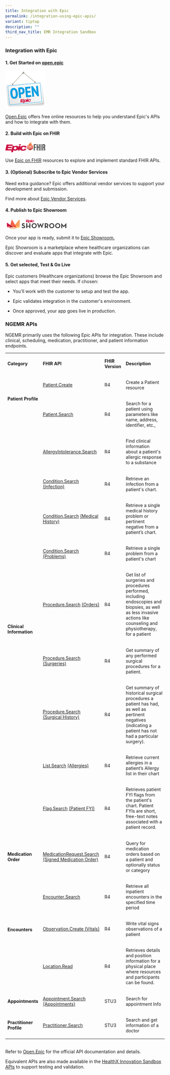```yaml
---
title: Integration with Epic
permalink: /integration-using-epic-apis/
variant: tiptap
description: ""
third_nav_title: EMR Integration Sandbox
---
```

<h3>Integration with Epic</h3>
<h4>1. Get Started on <a href="https://open.epic.com/" rel="noopener nofollow" target="_blank">open.epic</a></h4><a class="isomer-image-wrapper" href="https://open.epic.com/"><img style="width: 25%;" height="auto" width="100%" alt="" src="/images/open_epic.png"></a>
<p><a href="https://open.epic.com/" rel="noopener noreferrer nofollow" target="_blank">Open.Epic</a> offers
free online resources to help you understand Epic's APIs and how to integrate
with them.</p>
<h4>2. Build with Epic on FHIR</h4>
<div class="isomer-image-wrapper">
<img style="width: 25%;" height="auto" width="100%" alt="" src="/images/epic_on_fhir.png">
</div>
<p>Use <a href="https://fhir.epic.com/" rel="noopener noreferrer nofollow" target="_blank">Epic on FHIR</a> resources
to explore and implement standard FHIR APIs.</p>
<h4>3. (Optional) Subscribe to Epic Vendor Services</h4>
<p>Need extra guidance? Epic offers additional vendor services to support
your development and submission.</p>
<p>Find more about <a href="https://vendorservices.epic.com/" rel="noopener noreferrer nofollow" target="_blank">Epic Vendor Services</a>.</p>
<h4>4. Publish to Epic Showroom</h4>
<div class="isomer-image-wrapper">
<img style="width: 40%;" height="auto" width="100%" alt="" src="/images/epic_showroom.png">
</div>
<p>Once your app is ready, submit it to <a href="https://showroom.epic.com/" rel="noopener noreferrer nofollow" target="_blank">Epic Showroom.</a> 
</p>
<p>Epic Showroom is a marketplace where healthcare organizations can discover
and evaluate apps that integrate with Epic.</p>
<h4>5. Get selected, Test &amp; Go Live</h4>
<p>Epic customers (Healthcare organizations) browse the Epic Showroom and
select apps that meet their needs. If chosen:</p>
<ul data-tight="true" class="tight">
<li>
<p>You'll work with the customer to setup and test the app.</p>
</li>
<li>
<p>Epic validates integration in the customer's environment.</p>
</li>
<li>
<p>Once approved, your app goes live in production.</p>
</li>
</ul>
<h3>NGEMR APIs</h3>
<p>NGEMR primarily uses the following Epic APIs for integration. These include
clinical, scheduling, medication, practitioner, and patient information
endpoints.</p>
<table style="minWidth: 100px">
<colgroup>
<col>
<col>
<col>
<col>
</colgroup>
<tbody>
<tr>
<td rowspan="1" colspan="1">
<p><strong>Category</strong>​</p>
</td>
<td rowspan="1" colspan="1">
<p><strong>FHIR API</strong>​</p>
</td>
<td rowspan="1" colspan="1">
<p><strong>FHIR Version</strong>​</p>
</td>
<td rowspan="1" colspan="1">
<p><strong>Description</strong>​</p>
</td>
</tr>
<tr>
<td rowspan="2" colspan="1">
<p><strong>Patient Profile</strong>​</p>
<p>​</p>
</td>
<td rowspan="1" colspan="1">
<p><a href="https://fhir.epic.com/Sandbox?api=930" class="Hyperlink" rel="noreferrer" target="_blank"><u>Patient.Create</u></a>​</p>
</td>
<td rowspan="1" colspan="1">
<p>R4​</p>
</td>
<td rowspan="1" colspan="1">
<p>Create a Patient resource​</p>
</td>
</tr>
<tr>
<td rowspan="1" colspan="1">
<p><a href="https://fhir.epic.com/Sandbox?api=930" rel="noopener noreferrer nofollow" target="_blank"><u>Patient.Search</u></a>​</p>
</td>
<td rowspan="1" colspan="1">
<p>R4​</p>
</td>
<td rowspan="1" colspan="1">
<p>Search for a patient using parameters like name, address, identifier,
etc.,​</p>
</td>
</tr>
<tr>
<td rowspan="9" colspan="1">
<p><strong>Clinical Information</strong>​</p>
<p>​</p>
</td>
<td rowspan="1" colspan="1">
<p><a href="https://fhir.epic.com/Sandbox?api=930" rel="noopener noreferrer nofollow" target="_blank"><u>AllergyIntolerance.Search</u></a>​</p>
</td>
<td rowspan="1" colspan="1">
<p>R4​</p>
</td>
<td rowspan="1" colspan="1">
<p>Find clinical information about a patient's allergic response to a substance​</p>
</td>
</tr>
<tr>
<td rowspan="1" colspan="1">
<p><a href="https://fhir.epic.com/Sandbox?api=930" rel="noopener noreferrer nofollow" target="_blank"><u>Condition.Search</u></a>
<a href="https://fhir.epic.com/Sandbox?api=10140" class="Hyperlink" rel="noreferrer" target="_blank"><u> (Infection)</u>
</a>​</p>
</td>
<td rowspan="1" colspan="1">
<p>R4​</p>
</td>
<td rowspan="1" colspan="1">
<p>Retrieve an infection from a patient's chart.​</p>
</td>
</tr>
<tr>
<td rowspan="1" colspan="1">
<p><a href="https://fhir.epic.com/Sandbox?api=930" rel="noopener noreferrer nofollow" target="_blank"><u>Condition.Search</u></a>
<a href="https://fhir.epic.com/Sandbox?api=10302" class="Hyperlink" rel="noreferrer" target="_blank"><u> (Medical History)</u>
</a>​</p>
</td>
<td rowspan="1" colspan="1">
<p>R4​</p>
</td>
<td rowspan="1" colspan="1">
<p>Retrieve a single medical history problem or pertinent negative from a
patient’s chart.​</p>
</td>
</tr>
<tr>
<td rowspan="1" colspan="1">
<p><a href="https://fhir.epic.com/Sandbox?api=930" rel="noopener noreferrer nofollow" target="_blank"><u>Condition.Search</u></a>
<a href="https://fhir.epic.com/Sandbox?api=951" class="Hyperlink" rel="noreferrer" target="_blank"><u> (Problems)</u>
</a>​</p>
</td>
<td rowspan="1" colspan="1">
<p>R4​</p>
</td>
<td rowspan="1" colspan="1">
<p>Retrieve a single problem from a patient's chart​</p>
</td>
</tr>
<tr>
<td rowspan="1" colspan="1">
<p><a href="https://fhir.epic.com/Sandbox?api=930" rel="noopener noreferrer nofollow" target="_blank"><u>Procedure.Search</u></a>
<a href="https://fhir.epic.com/Sandbox?api=976" class="Hyperlink" rel="noreferrer" target="_blank"><u> (Orders)</u>
</a>​</p>
</td>
<td rowspan="1" colspan="1">
<p>R4​</p>
</td>
<td rowspan="1" colspan="1">
<p>Get list of surgeries and procedures performed, including endoscopies
and biopsies, as well as less invasive actions like counseling and physiotherapy,
for a patient​</p>
</td>
</tr>
<tr>
<td rowspan="1" colspan="1">
<p><a href="https://fhir.epic.com/Sandbox?api=930" rel="noopener noreferrer nofollow" target="_blank"><u>Procedure.Search</u></a>
<a href="https://fhir.epic.com/Sandbox?api=10042" class="Hyperlink" rel="noreferrer" target="_blank"><u> (Surgeries)</u>
</a>​</p>
</td>
<td rowspan="1" colspan="1">
<p>R4​</p>
</td>
<td rowspan="1" colspan="1">
<p>Get summary of any performed surgical procedures for a patient.​</p>
</td>
</tr>
<tr>
<td rowspan="1" colspan="1">
<p><a href="https://fhir.epic.com/Sandbox?api=930" rel="noopener noreferrer nofollow" target="_blank"><u>Procedure.Search</u></a>
<a href="https://fhir.epic.com/Sandbox?api=10030" class="Hyperlink" rel="noreferrer" target="_blank"><u> (Surgical History)</u>
</a>​</p>
</td>
<td rowspan="1" colspan="1">
<p>R4​</p>
</td>
<td rowspan="1" colspan="1">
<p>Get summary of historical surgical procedures a patient has had, as well
as pertinent negatives (indicating a patient has not had a particular surgery).​</p>
</td>
</tr>
<tr>
<td rowspan="1" colspan="1">
<p><a href="https://fhir.epic.com/Sandbox?api=930" rel="noopener noreferrer nofollow" target="_blank"><u>List.Search</u></a>
<a href="https://fhir.epic.com/Sandbox?api=10147" class="Hyperlink" rel="noreferrer" target="_blank"><u> (Allergies)</u>
</a>​</p>
</td>
<td rowspan="1" colspan="1">
<p>R4​</p>
</td>
<td rowspan="1" colspan="1">
<p>Retrieve current allergies in a patient’s Allergy list in their chart​</p>
</td>
</tr>
<tr>
<td rowspan="1" colspan="1">
<p><a href="https://fhir.epic.com/Sandbox?api=930" rel="noopener noreferrer nofollow" target="_blank"><u>Flag.Search</u></a>
<a href="https://fhir.epic.com/Sandbox?api=10165" class="Hyperlink" rel="noreferrer" target="_blank"><u> (Patient FYI)</u>
</a>​</p>
</td>
<td rowspan="1" colspan="1">
<p>R4​</p>
</td>
<td rowspan="1" colspan="1">
<p>Retrieves patient FYI flags from the patient's chart. Patient FYIs are
short, free-text notes associated with a patient record. ​</p>
</td>
</tr>
<tr>
<td rowspan="1" colspan="1">
<p><strong>Medication Order</strong>​</p>
</td>
<td rowspan="1" colspan="1">
<p><a href="https://fhir.epic.com/Sandbox?api=930" rel="noopener noreferrer nofollow" target="_blank"><u>MedicationRequest.Search</u></a>
<a href="https://fhir.epic.com/Sandbox?api=997" class="Hyperlink" rel="noreferrer" target="_blank"><u> (Signed Medication Order)</u>
</a>​</p>
</td>
<td rowspan="1" colspan="1">
<p>R4​</p>
</td>
<td rowspan="1" colspan="1">
<p>Query for medication orders based on a patient and optionally status or
category​</p>
</td>
</tr>
<tr>
<td rowspan="3" colspan="1">
<p><strong>Encounters</strong>​</p>
<p>​</p>
</td>
<td rowspan="1" colspan="1">
<p><a href="https://fhir.epic.com/Sandbox?api=930" rel="noopener noreferrer nofollow" target="_blank"><u>Encounter.Search</u></a>​</p>
</td>
<td rowspan="1" colspan="1">
<p>R4​</p>
</td>
<td rowspan="1" colspan="1">
<p>Retrieve all inpatient encounters in the specified time period​</p>
</td>
</tr>
<tr>
<td rowspan="1" colspan="1">
<p><a href="https://fhir.epic.com/Sandbox?api=963" class="Hyperlink" rel="noreferrer" target="_blank"><u>Observation.Create (Vitals)</u></a>​</p>
</td>
<td rowspan="1" colspan="1">
<p>R4​</p>
</td>
<td rowspan="1" colspan="1">
<p>Write vital signs observations of a patient​</p>
</td>
</tr>
<tr>
<td rowspan="1" colspan="1">
<p><a href="https://fhir.epic.com/Sandbox?api=930" rel="noopener noreferrer nofollow" target="_blank"><u>Location.Read</u></a>​</p>
</td>
<td rowspan="1" colspan="1">
<p>R4​</p>
</td>
<td rowspan="1" colspan="1">
<p>Retrieves details and position information for a physical place where
resources and participants can be found.​</p>
</td>
</tr>
<tr>
<td rowspan="1" colspan="1">
<p><strong>Appointments</strong>​</p>
</td>
<td rowspan="1" colspan="1">
<p><a href="https://fhir.epic.com/Sandbox?api=930" rel="noopener noreferrer nofollow" target="_blank"><u>Appointment.Search</u></a>
<a href="https://fhir.epic.com/Sandbox?api=10189" class="Hyperlink" rel="noreferrer" target="_blank"><u> (Appointments)</u>
</a>​</p>
</td>
<td rowspan="1" colspan="1">
<p>STU3​</p>
</td>
<td rowspan="1" colspan="1">
<p>Search for appointment Info​</p>
</td>
</tr>
<tr>
<td rowspan="1" colspan="1">
<p><strong>Practitioner Profile</strong>​</p>
</td>
<td rowspan="1" colspan="1">
<p><a href="https://fhir.epic.com/Sandbox?api=930" rel="noopener noreferrer nofollow" target="_blank"><u>Practitioner.Search</u></a>​</p>
</td>
<td rowspan="1" colspan="1">
<p>STU3​</p>
</td>
<td rowspan="1" colspan="1">
<p>Search and get information of a doctor​</p>
</td>
</tr>
</tbody>
</table>
<p>
<br>Refer to <a href="https://open.epic.com/" class="fui-Link ___1q1shib f2hkw1w f3rmtva f1ewtqcl fyind8e f1k6fduh f1w7gpdv fk6fouc fjoy568 figsok6 f1s184ao f1mk8lai fnbmjn9 f1o700av f13mvf36 f1cmlufx f9n3di6 f1ids18y f1tx3yz7 f1deo86v f1eh06m1 f1iescvh fhgqx19 f1olyrje f1p93eir f1nev41a f1h8hb77 f1lqvz6u f10aw75t fsle3fq f17ae5zn" rel="noreferrer noopener" target="_blank"><u>Open.Epic</u></a> for the official API
documentation and details.
<br>
</p>
<p>Equivalent APIs are also made available in the <a href="https://apidocs.healthx.sg/ngemr" rel="noopener nofollow" target="_blank"><u>HealthX Innovation Sandbox APIs</u></a> to
support testing and validation.</p>
<p>
<br>
</p>
